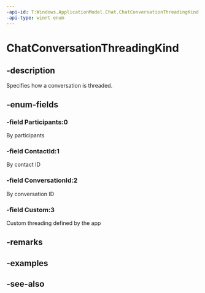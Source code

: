 ```yaml
---
-api-id: T:Windows.ApplicationModel.Chat.ChatConversationThreadingKind
-api-type: winrt enum
---
```


<!-- Enumeration syntax
public enum Windows.ApplicationModel.Chat.ChatConversationThreadingKind : int
-->

# ChatConversationThreadingKind

## -description
Specifies how a conversation is threaded.

## -enum-fields
### -field Participants:0
By participants

### -field ContactId:1
By contact ID

### -field ConversationId:2
By conversation ID

### -field Custom:3
Custom threading defined by the app


## -remarks

## -examples

## -see-also